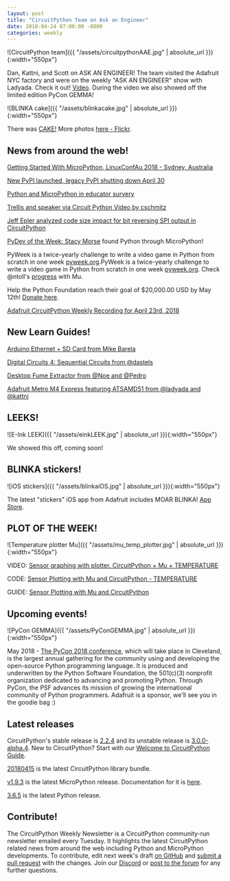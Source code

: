 ```yaml
---
layout: post
title: "CircuitPython Team on Ask an Engineer"
date: 2018-04-24 07:00:00 -0800
categories: weekly
---
```


![CircuitPython team]({{ "/assets/circuitpythonAAE.jpg" | absolute_url }}){:width="550px"}

Dan, Kattni, and Scott on ASK AN ENGINEER! The team visited the Adafruit NYC factory and were on the weekly "ASK AN ENGINEER" show with Ladyada. Check it out! [Video](https://youtu.be/3kxSh7OX8jg). During the video we also showed off the limited edition PyCon GEMMA!

![BLINKA cake]({{ "/assets/blinkacake.jpg" | absolute_url }}){:width="550px"}

There was [CAKE!](https://www.flickr.com/search/?sort=date-taken-desc&safe_search=1&tags=blinkacake&user_id=35434449%40N08&view_all=1) More photos [here - Flickr](https://www.flickr.com/photos/tags/blinkacake).

## News from around the web!
[Getting Started With MicroPython, LinuxConfAu 2018 - Sydney, Australia](https://youtu.be/5mAmzaZuorA)

[New PyPI launched, legacy PyPI shutting down April 30](https://pythoninsider.blogspot.com/2018/04/new-pypi-launched-legacy-pypi-shutting.html)

[Python and MicroPython in educator survery](https://blog.adafruit.com/2018/04/19/sparkfun-k-12-survey-results-sparkfunedu/)

[Trellis and speaker via Circuit Python Video by cschmitz](https://vimeo.com/265899480)

[Jeff Epler analyzed code size impact for bit reversing SPI output in CircuitPython](https://emergent.unpythonic.net/01524451814)

[PyDev of the Week: Stacy Morse](http://www.blog.pythonlibrary.org/2018/04/23/pydev-of-the-week-stacy-morse/) found Python through MicroPython!

PyWeek is a twice-yearly challenge to write a video game in Python from scratch in one week [pyweek.org](http://www.pyweek.org).PyWeek is a twice-yearly challenge to write a video game in Python from scratch in one week [pyweek.org](http://www.pyweek.org). Check @ntoll's [progress](https://twitter.com/ntoll/status/986685389552390144) with Mu.

Help the Python Foundation reach their goal of $20,000.00 USD by May 12th! [Donate here](https://www.python.org/psf/donations/2018-q2-drive/).

[Adafruit CircuitPython Weekly Recording for April 23rd, 2018](https://youtu.be/rJ53Upy7mb8)

## New Learn Guides!
[Arduino Ethernet + SD Card from Mike Barela](https://learn.adafruit.com/arduino-ethernet-sd-card)

[Digital Circuits 4: Sequential Circuits from @dastels](https://learn.adafruit.com/digital-circuits-4-sequential-circuits)

[Desktop Fume Extractor from @Noe and @Pedro](https://learn.adafruit.com/desktop-fume-extractor)

[Adafruit Metro M4 Express featuring ATSAMD51 from @ladyada and @kattni](https://learn.adafruit.com/adafruit-metro-m4-express-featuring-atsamd51)

## LEEKS!

![E-Ink LEEK]({{ "/assets/einkLEEK.jpg" | absolute_url }}){:width="550px"}

We showed this off, coming soon!

## BLINKA stickers!

![iOS stickers]({{ "/assets/blinkaiOS.jpg" | absolute_url }}){:width="550px"}

The latest "stickers" iOS app from Adafruit includes MOAR BLINKA! [App Store](https://itunes.apple.com/us/app/adafruit-stickers/id1291627278?mt=8).

## PLOT OF THE WEEK!

![Temperature plotter Mu]({{ "/assets/mu_temp_plotter.jpg" | absolute_url }}){:width="550px"}

VIDEO: [Sensor graphing with plotter. CircuitPython + Mu + TEMPERATURE](https://youtu.be/SxlxN0bL0wI)

CODE: [Sensor Plotting with Mu and CircuitPython - TEMPERATURE](https://github.com/adafruit/Adafruit_Learning_System_Guides/blob/master/Sensor_Plotting_With_Mu_CircuitPython/temperature.py)

GUIDE: [Sensor Plotting with Mu and CircuitPython](https://learn.adafruit.com/sensor-plotting-with-mu-and-circuitpython/temperature)

## Upcoming events!

![PyCon GEMMA]({{ "/assets/PyConGEMMA.jpg" | absolute_url }}){:width="550px"}

May 2018 - [The PyCon 2018 conference](https://us.pycon.org/2018/about/), which will take place in Cleveland, is the largest annual gathering for the community using and developing the open-source Python programming language. It is produced and underwritten by the Python Software Foundation, the 501(c)(3) nonprofit organization dedicated to advancing and promoting Python. Through PyCon, the PSF advances its mission of growing the international community of Python programmers. Adafruit is a sponsor, we'll see you in the goodie bag :)

## Latest releases

CircuitPython's stable release is [2.2.4](https://github.com/adafruit/circuitpython/releases/latest) and its unstable release is [3.0.0-alpha.4](https://github.com/adafruit/circuitpython/releases). New to CircuitPython? Start with our [Welcome to CircuitPython Guide](https://learn.adafruit.com/welcome-to-circuitpython).

[20180415](https://github.com/adafruit/Adafruit_CircuitPython_Bundle/releases/latest) is the latest CircuitPython library bundle.

[v1.9.3](https://micropython.org/download) is the latest MicroPython release. Documentation for it is [here](http://docs.micropython.org/en/latest/pyboard/).

[3.6.5](https://www.python.org/downloads/) is the latest Python release.

## Contribute!

The CircuitPython Weekly Newsletter is a CircuitPython community-run newsletter emailed every Tuesday. It highlights the latest CircuitPython related news from around the web including Python and MicroPython developments. To contribute, edit next week's draft [on GitHub](https://github.com/adafruit/circuitpython-weekly-newsletter/tree/gh-pages/_drafts) and [submit a pull request](https://help.github.com/articles/editing-files-in-your-repository/) with the changes. Join our [Discord](https://adafru.it/discord) or [post to the forum](https://forums.adafruit.com/viewforum.php?f=60) for any further questions.
